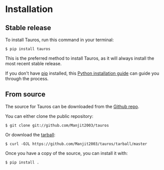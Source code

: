 # Installation

## Stable release

To install Tauros, run this command in your
terminal:

``` console
$ pip install tauros
```

This is the preferred method to install Tauros, as it will always install the most recent stable release.

If you don't have [pip][] installed, this [Python installation guide][]
can guide you through the process.

## From source

The source for Tauros can be downloaded from
the [Github repo][].

You can either clone the public repository:

``` console
$ git clone git://github.com/Manjit2003/tauros
```

Or download the [tarball][]:

``` console
$ curl -OJL https://github.com/Manjit2003/tauros/tarball/master
```

Once you have a copy of the source, you can install it with:

``` console
$ pip install .
```

  [pip]: https://pip.pypa.io
  [Python installation guide]: http://docs.python-guide.org/en/latest/starting/installation/
  [Github repo]: https://github.com/%7B%7B%20cookiecutter.github_username%20%7D%7D/%7B%7B%20cookiecutter.project_slug%20%7D%7D
  [tarball]: https://github.com/%7B%7B%20cookiecutter.github_username%20%7D%7D/%7B%7B%20cookiecutter.project_slug%20%7D%7D/tarball/master

